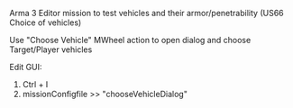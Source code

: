 Arma 3 Editor mission to test vehicles and their armor/penetrability (US66 Choice of vehicles)

Use "Choose Vehicle" MWheel action to open dialog and choose Target/Player vehicles

Edit GUI: 
1. Ctrl + I
2. missionConfigfile >> "chooseVehicleDialog" 